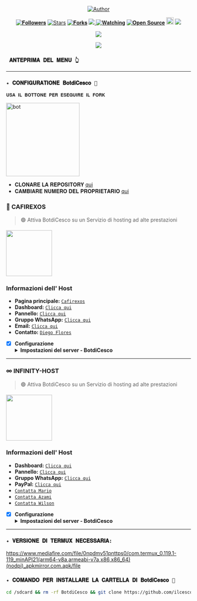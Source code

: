 <p align="center">
<a href="https://whatsapp.com/channel/0029Va8SHGnId7nJi8Zdnz3x"><img title="Author" src="https://img.shields.io/badge/Canale Ufficiale-black?style=for-the-badge&logo=whatsApp"></a>

<p align="center"> 
<a href="https://github.com/ilcescodicosenz/BotdiCesco/followers"><img title="𝐅𝐨𝐥𝐥𝐨𝐰𝐞𝐫𝐬" src="https://img.shields.io/github/followers/ilcescodicosenz?color=red&style=flat-square"></a> 
<a href="https://github.com/ilcescodicosenz/BotdiCesco/stargazers/"><img title="Stars" src="https://img.shields.io/github/stars/ilcescodicosenz?color=blue&style=flat-square"></a> 
<a href="https://github.com/ilcescodicosenz/BotdiCesco/network/members"><img title="𝐅𝐨𝐫𝐤𝐬" src="https://img.shields.io/github/forks/ilcescodicosenz?color=red&style=flat-square"></a> 
<a href="https://komarev.com/ghpvc/?username=ilcescodicosenz&color=blue&style=flat-square&label=Profile+Visual"><img src="https://komarev.com/ghpvc/?username=ilcescodicosenz&color=blue&style=flat-square&label=Profile+Visual" /> 
<a href="https://github.com/ilcescodicosenz/BotdiCesco/watchers"><img title="𝐖𝐚𝐭𝐜𝐡𝐢𝐧𝐠" src="https://img.shields.io/github/watchers/ilcescodicosenz?label=Watcher'srepo&color=blue&style=flat-square"></a> 
<a href="https://github.com/ilcescodicosenz/BotdiCesco"><img title="𝐎𝐩𝐞𝐧 𝐒𝐨𝐮𝐫𝐜𝐞" src="https://badges.frapsoft.com/os/v2/open-source.svg?v=103"></a> 
<a href="https://github.com/ilcescodicosenz/BotdiCesco/graphs/commit-activity"><img height="20" src="https://img.shields.io/badge/Maintained%3F-yes-green.svg"></a>
<img width="" src="https://img.shields.io/github/repo-size/ilcescodicosenz/BotdiCesco?color=red&label=Repo%20Size&style=for-the-badge&logo=appveyor"> 

</p> 
<p align="center"> 
<img width="" src="https://telegra.ph/file/c31a290ce6bb4e5ce63cd.png?color=red&label=Repo%20Size&style=for-the-badge&logo=appveyor"> 
</p> 

<p align="center"> 
<img width="" src="https://telegra.ph/file/53876cbad328d8cf55bac.png?color=red&label=Repo%20Size&style=for-the-badge&logo=appveyor"> 
</p> 

### ` 𝐀𝐍𝐓𝐄𝐏𝐑𝐈𝐌𝐀 𝐃𝐄𝐋 𝐌𝐄𝐍𝐔 👆` 
--------- 
### `✦ 𝐂𝐎𝐍𝐅𝐈𝐆𝐔𝐑𝐀𝐓𝐈𝐎𝐍𝐄 𝐁𝐨𝐭𝐝𝐢𝐂𝐞𝐬𝐜𝐨 🤖 ` 

`𝐔𝐒𝐀 𝐈𝐋 𝐁𝐎𝐓𝐓𝐎𝐍𝐄 𝐏𝐄𝐑 𝐄𝐒𝐄𝐆𝐔𝐈𝐑𝐄 𝐈𝐋 𝐅𝐎𝐑𝐊` 

<a href="https://github.com/ilcescodicosenz/BotdiCesco/fork"><img title="bot" src="https://github.com/Alien-alfa/Alien-alfa/blob/beta/img/pngegg.png?raw=true" width="200"></a> 
<br> 
- 𝐂𝐋𝐎𝐍𝐀𝐑𝐄 𝐋𝐀 𝐑𝐄𝐏𝐎𝐒𝐈𝐓𝐎𝐑𝐘 [qui](https://github.com/ilcescodicosenz/BotdiCesco/fork) 
- 𝐂𝐀𝐌𝐁𝐈𝐀𝐑𝐄 𝐍𝐔𝐌𝐄𝐑𝐎 𝐃𝐄𝐋 𝐏𝐑𝐎𝐏𝐑𝐈𝐄𝐓𝐀𝐑𝐈𝐎 [qui](https://github.com/ilcescodicosenz/BotdiCesco/blob/master/config.js) 

### 🔵 CAFIREXOS 
> 🟢 Attiva BotdiCesco su un Servizio di hosting ad alte prestazioni

<a href="https://www.cafirexos.com"><img src="https://r2.cafirexos.com/logos%2Flogo_cfros_2000x2000.png" height="125px"></a>
### Informazioni dell' Host

- **Pagina principale:** [`Cafirexos`](https://www.cafirexos.com)
- **Dashboard:** [`Clicca qui`](https://dash.cafirexos.com)
- **Pannello:** [`Clicca qui`](https://panel.cafirexos.com)
- **Gruppo WhatsApp:** [`Clicca qui`](https://cafirexos.com/comunidad)
- **Email:** [`Clicca qui`](mailto:contacto@cafirexos.com)
- **Contatto:**
[`Diego Flores`](https://wa.me/50497150165)

- [x] **Configurazione** <details><summary>**Impostazioni del server - BotdiCesco**</summary><img src="https://telegra.ph/file/4572591764c7f3f32a33f.png"></details>
----

### ∞ INFINITY-HOST
> 🟢 Attiva BotdiCesco su un Servizio di hosting ad alte prestazioni

<a href="https://dashboard.infinitywa.xyz"><img src="https://telegra.ph/file/4d847e6cfe03b2b2c77ab.png" height="125px"></a>
### Informazioni dell' Host
- **Dashboard:** [`Clicca qui`](https://dashboard.infinitywa.xyz)
- **Pannello:** [`Clicca qui`](https://live.panel-infinitywa.store)
- **Gruppo WhatsApp:** [`Clicca qui`](https://chat.whatsapp.com/GQ82mPnSYnm0XL2hLPk7FV)
- **PayPal:** [`Clicca qui`](https://paypal.me/OfcGB)
- [`Contatta Mario`](https://www.facebook.com/elrebelde21)
- [`Contatta Azami`](https://wa.me/527294888993)
- [`Contatta Wilson`](https://wa.me/5492964650915)

- [x] **Configurazione** <details><summary>**Impostazioni del server - BotdiCesco**</summary><img src="https://telegra.ph/file/8da3c7efe17a9c17c661e.png"></details>
----

### `✦ 𝐕𝐄𝐑𝐒𝐈𝐎𝐍𝐄 𝐃𝐈 𝐓𝐄𝐑𝐌𝐔𝐗 𝐍𝐄𝐂𝐄𝐒𝐒𝐀𝐑𝐈𝐀: `  
https://www.mediafire.com/file/0npdmv51pnttps0/com.termux_0.119.1-119_minAPI21(arm64-v8a,armeabi-v7a,x86,x86_64)(nodpi)_apkmirror.com.apk/file 

### `✦ 𝐂𝐎𝐌𝐀𝐍𝐃𝐎 𝐏𝐄𝐑 𝐈𝐍𝐒𝐓𝐀𝐋𝐋𝐀𝐑𝐄 𝐋𝐀 𝐂𝐀𝐑𝐓𝐄𝐋𝐋𝐀 𝐃𝐈 𝐁𝐨𝐭𝐝𝐢𝐂𝐞𝐬𝐜𝐨 🤖` 
```bash 
cd /sdcard && rm -rf BotdiCesco && git clone https://github.com/ilcescodicosenz/BotdiCesco.git && cd BotdiCesco